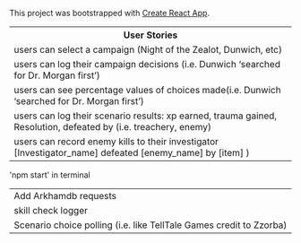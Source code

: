 This project was bootstrapped with [Create React App](https://github.com/facebook/create-react-app).

<table>
 <tr><th>User Stories</th></tr>
<tr><td>users can select a campaign (Night of the Zealot, Dunwich, etc)</td></tr>
<tr><td>users can log their campaign decisions (i.e. Dunwich ‘searched for Dr. Morgan first’)</td></tr>
<tr><td>users can see percentage values of choices made(i.e. Dunwich ‘searched for Dr. Morgan first’)</td></tr> 
<tr><td>users can log their scenario results: xp earned, trauma gained, Resolution, defeated by (i.e. treachery, enemy)</td></tr>
<tr><td>users can record enemy kills to their investigator [Investigator_name] defeated [enemy_name] by [item] )</td></tr>
</table>


'npm start' in terminal

<table>

<tr><td>Add Arkhamdb requests</td></tr>

<tr><td>skill check logger</td></tr>

<tr><td>Scenario choice polling (i.e. like TellTale Games credit to Zzorba)</td> </tr>

</table>

